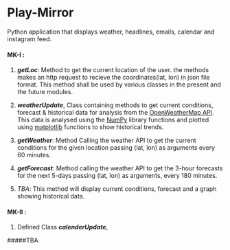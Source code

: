 # Play-Mirror
Python application that displays weather, headlines, emails, calendar and instagram feed. 

#### MK-I : 
1. ***getLoc***: Method to get the current location of the user. the methods makes an http request to recieve the coordinates(lat, lon) in json file format. This method shall be used by various classes in the present and the future modules.

2. ***weatherUpdate***, Class containing methods to get current conditions, forecast & historical data for analysis from the [OpenWeatherMap API](https://openweathermap.org/api). This data is analysed using the [NumPy](http://www.numpy.org/) library functions and plotted using [matplotlib](https://matplotlib.org/) functions to show historical trends.

3. ***getWeather***: Method Calling the weather API to get the current conditions for the given location passing (lat, lon) as arguments every 60 minutes.
4. ***getForecast***: Method calling the weather API to get the 3-hour forecasts for the next 5-days passing (lat, lon) as arguments, every 180 minutes.
5. *TBA*: This method will display current conditions, forecast and a graph showing historical data.

#### MK-II : 
1. Defined Class ***calenderUpdate***, 



#####TBA
